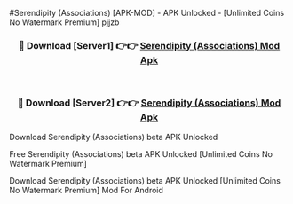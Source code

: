 #Serendipity (Associations) [APK-MOD] - APK Unlocked - [Unlimited Coins No Watermark Premium] pjjzb



<div align="center">

<h3>🔴 Download [Server1] 👉👉 <a href="https://momento.my/?title=Serendipity_(Associations)">Serendipity (Associations) Mod Apk</a></h3><br>

<h3>🔴 Download [Server2] 👉👉 <a href="https://momento.my/?title=Serendipity_(Associations)">Serendipity (Associations) Mod Apk</a></h3>
</div>



Download Serendipity (Associations) beta APK Unlocked

Free Serendipity (Associations) beta APK Unlocked [Unlimited Coins No Watermark Premium]

Download Serendipity (Associations) beta APK Unlocked [Unlimited Coins No Watermark Premium] Mod For Android

